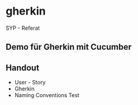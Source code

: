 # gherkin
SYP - Referat

## Demo für Gherkin mit Cucumber
## Handout 
* User - Story
* Gherkin
* Naming Conventions Test
